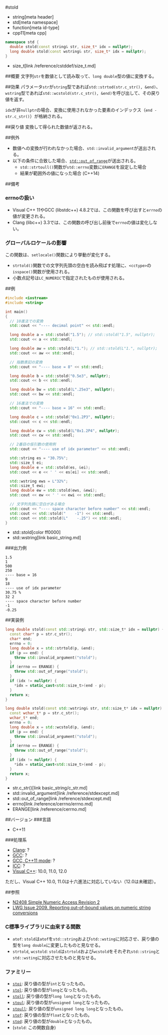 #stold
* string[meta header]
* std[meta namespace]
* function[meta id-type]
* cpp11[meta cpp]

```cpp
namespace std {
  double stold(const string& str, size_t* idx = nullptr);
  long double stold(const wstring& str, size_t* idx = nullptr);
}
```
* size_t[link /reference/cstddef/size_t.md]

##概要
文字列`str`を数値として読み取って、`long double`型の値に変換する。


##効果
パラメータ`str`が`string`型であれば`std::strtod(str.c_str(), &end)`、`wstring`型であれば`std::wcstold(str.c_str(), &end)`を呼び出して、その戻り値を返す。

`idx`が非`nullptr`の場合、変換に使用されなかった要素のインデックス（`end - str.c_str()`）が格納される。


##戻り値
変換して得られた数値が返される。


##例外
- 数値への変換が行われなかった場合、`std::invalid_argument`が送出される。
- 以下の条件に合致した場合、[`std::out_of_range`](/reference/stdexcept.md)が送出される。
    - `std::strtoull()`関数が`std::errno`変数に`ERANGE`を設定した場合
    - 結果が範囲外の値になった場合 (C++14)


##備考
### errnoの扱い
- Visual C++ 11やGCC (libstdc++) 4.8.2では、この関数を呼び出すと`errno`の値が変更される。
- Clang (libc++) 3.3では、この関数の呼び出し前後で`errno`の値は変化しない。

### グローバルロケールの影響
この関数は、`setlocale()`関数により挙動が変化する。

- `strtold()`関数での文字列先頭の空白を読み飛ばす処理に、`<cctype>`の`isspace()`関数が使用される。
- 小数点記号は`LC_NUMERIC`で指定されたものが使用される。


##例
```cpp
#include <iostream>
#include <string>

int main()
{
  // 10進法での変換
  std::cout << "---- decimal point" << std::endl;

  long double a = std::stold("1.5"); // std::stold("1.5", nullptr);
  std::cout << a << std::endl;

  long double aw = std::stold(L"1."); // std::stold(L"1.", nullptr);
  std::cout << aw << std::endl;

  // 指数表記の変換
  std::cout << "---- base = 8" << std::endl;

  long double b = std::stold("0.5e3", nullptr);
  std::cout << b << std::endl;

  long double bw = std::stold(L".25e3", nullptr);
  std::cout << bw << std::endl;

  // 16進法での変換
  std::cout << "---- base = 16" << std::endl;

  long double c = std::stold("0x1.2P3", nullptr);
  std::cout << c << std::endl;

  long double cw = std::stold(L"0x1.2P4", nullptr);
  std::cout << cw << std::endl;

  // 2番目の仮引数の使用例
  std::cout << "---- use of idx parameter" << std::endl;

  std::string es = "30.75%";
  std::size_t ei;
  long double e = std::stold(es, &ei);
  std::cout << e << ' ' << es[ei] << std::endl;

  std::wstring ews = L"32%";
  std::size_t ewi;
  long double ew = std::stold(ews, &ewi);
  std::cout << ew << ' ' << ewi << std::endl;

  // 文字列先頭に空白がある場合
  std::cout << "---- space character before number" << std::endl;
  std::cout << std::stold("    -1") << std::endl;
  std::cout << std::stold(L"    -.25") << std::endl;
}
```
* std::stold[color ff0000]
* std::wstring[link basic_string.md]

###出力例
```
1.5
1
500
250
---- base = 16
9
18
---- use of idx parameter
30.75 %
32 2
---- space character before number
-1
-0.25
```

##実装例
```cpp
long double stold(const std::string& str, std::size_t* idx = nullptr) {
  const char* p = str.c_str();
  char* end;
  errno = 0;
  long double x = std::strtold(p, &end);
  if (p == end) {
    throw std::invalid_argument("stold");
  }
  if (errno == ERANGE) {
    throw std::out_of_range("stold");
  }
  if (idx != nullptr) {
    *idx = static_cast<std::size_t>(end - p);
  }
  return x;
}

long double stold(const std::wstring& str, std::size_t* idx = nullptr) {
  const wchar_t* p = str.c_str();
  wchar_t* end;
  errno = 0;
  long double x = std::wcstold(p, &end);
  if (p == end) {
    throw std::invalid_argument("stold");
  }
  if (errno == ERANGE) {
    throw std::out_of_range("stold");
  }
  if (idx != nullptr) {
    *idx = static_cast<std::size_t>(end - p);
  }
  return x;
}
```
* str.c_str()[link basic_string/c_str.md]
* std::invalid_argument[link /reference/stdexcept.md]
* std::out_of_range[link /reference/stdexcept.md]
* errno[link /reference/cerrno/errno.md]
* ERANGE[link /reference/cerrno.md]

##バージョン
###言語
- C++11

###処理系
- [Clang](/implementation.md#clang): ?
- [GCC](/implementation.md#gcc): ?
- [GCC, C++11 mode](/implementation.md#gcc): ?
- [ICC](/implementation.md#icc): ?
- [Visual C++](/implementation.md#visual_cpp): 10.0, 11.0, 12.0

ただし、Visual C++ 10.0, 11.0は十六進法に対応していない（12.0は未確認）。

##参照
- [N2408 Simple Numeric Access Revision 2](http://www.open-std.org/jtc1/sc22/wg21/docs/papers/2007/n2408.html)
- [LWG Issue 2009. Reporting out-of-bound values on numeric string conversions](http://www.open-std.org/jtc1/sc22/wg21/docs/lwg-defects.html#2009)

### C標準ライブラリに由来する関数
- `atof`: `stold`は`atof`を`std::string`および`std::wsting`に対応させ、戻り値の型を`long double`に変更したものと見なせる。
- `strtold`, `wcstold`: `stold`は`strtold`および`wcstold`をそれぞれ`std::string`と`std::wsting`に対応させたものと見なせる。

### ファミリー
- [`stoi`](stoi.md): 戻り値の型が`int`となったもの。
- [`stol`](stol.md): 戻り値の型が`long`となったもの。
- [`stoll`](stoll.md): 戻り値の型が`long long`となったもの。
- [`stoul`](stoul.md): 戻り値の型が`unsigned long`となったもの。
- [`stoull`](stoull.md): 戻り値の型が`unsigned long long`となったもの。
- [`stof`](stof.md): 戻り値の型が`float`となったもの。
- [`stod`](stod.md): 戻り値の型が`double`となったもの。
- (`stold`: この関数自身)
